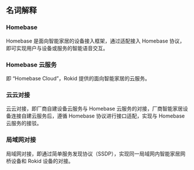 ## 名词解释

### Homebase

Homebase 是面向智能家居的设备接入框架，通过适配接入 Homebase 协议，即可实现用户与设备或服务的智能语音交互。

### Homebase 云服务

即 “Homebase Cloud”，Rokid 提供的面向智能家居的云服务。

### 云云对接

云云对接，即厂商自建设备云服务与 Homebase 云服务的对接，厂商智能家居设备连接自建云服务后，遵循 Homebase 协议进行接口适配，实现与 Homebase 云服务的接驳。

### 局域网对接

局域网对接，即通过简单服务发现协议（SSDP），实现同一局域网内智能家居网桥设备和 Rokid 设备的对接。
